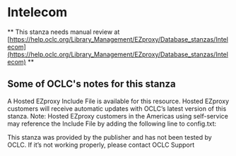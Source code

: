 # Intelecom
** This stanza needs manual review at [https://help.oclc.org/Library_Management/EZproxy/Database_stanzas/Intelecom](https://help.oclc.org/Library_Management/EZproxy/Database_stanzas/Intelecom) **

## Some of OCLC's notes for this stanza

A Hosted EZproxy Include File is available for this resource. Hosted EZproxy customers will receive automatic updates with OCLC&rsquo;s latest version of this stanza. Note: Hosted EZproxy customers in the Americas using self-service may reference the Include File by adding the following line to config.txt:

This stanza was provided by the publisher and has not been tested by OCLC. If it&rsquo;s not working properly, please contact OCLC Support

&nbsp;
